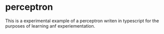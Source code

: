 # perceptron

This is a experimental example of a perceptron writen in typescript for the purposes of learning anf experiementation.
